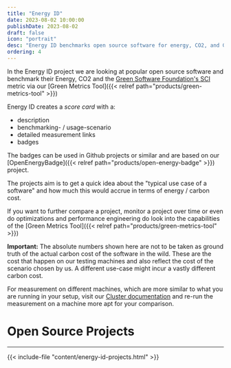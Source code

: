 ```yaml
---
title: "Energy ID"
date: 2023-08-02 10:00:00
publishDate: 2023-08-02
draft: false
icon: "portrait"
desc: "Energy ID benchmarks open source software for energy, CO2, and Green Software Foundation's SCI metrics using the Green Metrics Tool. It offers a scorecard with descriptions, scenarios, measurements, and badges from the OpenEnergyBadge project, aiming to highlight the energy/carbon cost of typical software use cases."
ordering: 4
---
```


In the Energy ID project we are looking at popular open source software and benchmark their Energy, CO2 and the [Green Software Foundation's SCI](https://sci-guide.greensoftware.foundation/) metric via our [Green Metrics Tool]({{< relref path="products/green-metrics-tool" >}})

Energy ID creates a *score card* with a:
- description
- benchmarking- / usage-scenario
- detailed measurement links
- badges

The badges can be used in Github projects or similar and are based on our [OpenEnergyBadge]({{< relref path="products/open-energy-badge" >}}) project.

The projects aim is to get a quick idea about the "typical use case of a software" and how much this would accrue in terms of energy / carbon cost.

If you want to further compare a project, monitor a project over time or even do optimizations and performance engineering do look into the capabilities of the [Green Metrics Tool]({{< relref path="products/green-metrics-tool" >}})

**Important:** The absolute numbers shown here are not to be taken as ground truth of the actual carbon cost of the
software in the wild. These are the cost that happen on our testing machines and
also reflect the cost of the scenario chosen by us. A different use-case might incur a vastly different carbon cost.

For measurement on different machines, which are more similar to what you are running in your setup, visit our [Cluster documentation](https://docs.green-coding.io/docs/measuring/measurement-cluster/)
and re-run the measurement on a machine more apt for your comparison.

# Open Source Projects
---
{{< include-file "content/energy-id-projects.html" >}}

<div class="clear"></div>
